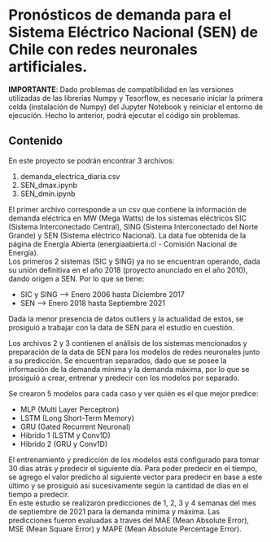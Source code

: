 # Pronósticos de demanda para el Sistema Eléctrico Nacional (SEN) de Chile con redes neuronales artificiales.   

**IMPORTANTE**: Dado problemas de compatibilidad en las versiones utilizadas de las librerías Numpy y Tesorflow, es necesario iniciar la primera celda (instalación de Numpy) del Jupyter Notebook y reiniciar el entorno de ejecución. Hecho lo anterior, podrá ejecutar el código sin problemas.   

## Contenido   

En este proyecto se podrán encontrar 3 archivos:
1. demanda_electrica_diaria.csv   
2. SEN_dmax.ipynb   
3. SEN_dmin.ipynb   

El primer archivo corresponde a un csv que contiene la información de demanda eléctrica en MW (Mega Watts) de los sistemas eléctricos SIC (Sistema Interconectado Central), SING (Sistema Interconectado del Norte Grande) y SEN (Sistema eléctrico Nacional). La data fue obtenida de la página de Energía Abierta (energiaabierta.cl - Comisión Nacional de Energía).   
Los primeros 2 sistemas (SIC y SING) ya no se encuentran operando, dada su unión definitiva en el año 2018 (proyecto anunciado en el año 2010), dando origen a SEN. Por lo que se tiene:   
- SIC y SING --> Enero 2006 hasta Diciembre 2017   
- SEN --> Enero 2018 hasta Septiembre 2021   
  
Dada la menor presencia de datos outliers y la actualidad de estos, se prosiguió a trabajar con la data de SEN para el estudio en cuestión.   

Los archivos 2 y 3 contienen el análisis de los sistemas mencionados y preparación de la data de SEN para los modelos de redes neuronales junto a su predicción. Se encuentran separados, dado que se posee la información de la demanda mínima y la demanda máxima, por lo que se prosiguió a crear, entrenar y predecir con los modelos por separado.   

Se crearon 5 modelos para cada caso y ver quién es el que mejor predice:   
- MLP (Multi Layer Perceptron)   
- LSTM (Long Short-Term Memory)   
- GRU (Gated Recurrent Neuronal)   
- Hibrido 1 (LSTM y Conv1D)   
- Hibrido 2 (GRU y Conv1D)    

El entrenamiento y predicción de los modelos está configurado para tomar 30 días atrás y predecir el siguiente día. Para poder predecir en el tiempo, se agrego el valor predicho al siguiente vector para predecir en base a este último y se prosiguió así sucesivamente según la cantidad de días en el tiempo a predecir.   
En este estudio se realizaron predicciones de 1, 2, 3 y 4 semanas del mes de septiembre de 2021 para la demanda mínima y máxima. Las predicciones fueron evaluadas a traves del MAE (Mean Absolute Error), MSE (Mean Square Error) y MAPE (Mean Absolute Percentage Error).
